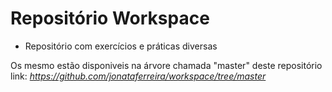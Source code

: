 # Repositório Workspace

- Repositório com exercícios e práticas diversas


Os mesmo estão disponiveis na árvore chamada "master" deste repositório
link: *https://github.com/jonataferreira/workspace/tree/master*
